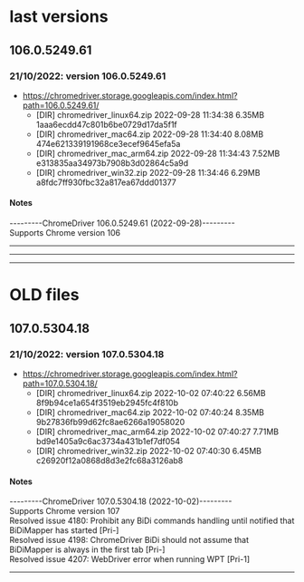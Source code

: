 # last versions


## 106.0.5249.61
### 21/10/2022: version 106.0.5249.61
 - https://chromedriver.storage.googleapis.com/index.html?path=106.0.5249.61/
   - [DIR]	chromedriver_linux64.zip	2022-09-28 11:34:38	6.35MB 1aaa6ecdd47c801b6be0729d17da5f1f
   - [DIR]	chromedriver_mac64.zip	    2022-09-28 11:34:40	8.08MB 474e621339191968ce3ecef9645efa5a
   - [DIR]	chromedriver_mac_arm64.zip	2022-09-28 11:34:43	7.52MB e313835aa34973b7908b3d02864c5a9d
   - [DIR]	chromedriver_win32.zip	    2022-09-28 11:34:46	6.29MB a8fdc7ff930fbc32a817ea67ddd01377
#### Notes
---------ChromeDriver 106.0.5249.61 (2022-09-28)---------  
Supports Chrome version 106  



----------


----------

----------
# OLD files

## 107.0.5304.18
### 21/10/2022: version 107.0.5304.18
 - https://chromedriver.storage.googleapis.com/index.html?path=107.0.5304.18/  
   - [DIR]	chromedriver_linux64.zip	2022-10-02 07:40:22	6.56MB	8f9b94ce1a654f3519eb2945fc4f810b
   - [DIR]	chromedriver_mac64.zip		2022-10-02 07:40:24	8.35MB	9b27836fb99d62fc8ae6266a19058020
   - [DIR]	chromedriver_mac_arm64.zip	2022-10-02 07:40:27	7.71MB	bd9e1405a9c6ac3734a431b1ef7df054
   - [DIR]	chromedriver_win32.zip		2022-10-02 07:40:30	6.45MB	c26920f12a0868d8d3e2fc68a3126ab8

#### Notes  
---------ChromeDriver 107.0.5304.18 (2022-10-02)---------  
Supports Chrome version 107  
Resolved issue 4180: Prohibit any BiDi commands handling until notified that BiDiMapper has started [Pri-]  
Resolved issue 4198: ChromeDriver BiDi should not assume that BiDiMapper is always in the first tab [Pri-]  
Resolved issue 4207: WebDriver error when running WPT  [Pri-1]  


----------



